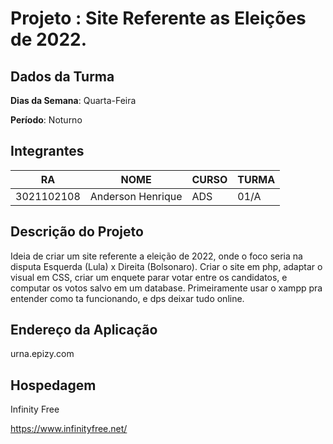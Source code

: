# Projeto : Site Referente as Eleições de 2022.

## Dados da Turma

**Dias da Semana**: Quarta-Feira

**Período**: Noturno 


## Integrantes

|     RA     |        NOME       | CURSO |  TURMA |   
|------------|-------------------|-------|--------|
| 3021102108 | Anderson Henrique |  ADS  |  01/A  |


## Descrição do Projeto

Ideia de criar um site referente a eleição de 2022, onde o foco seria na disputa Esquerda (Lula) x Direita (Bolsonaro).
Criar o site em php, adaptar o visual em CSS, criar um enquete parar votar entre os candidatos, e computar os votos salvo em um database.
Primeiramente usar o xampp pra entender como ta funcionando, e dps deixar tudo online.

## Endereço da Aplicação

urna.epizy.com

## Hospedagem

Infinity Free

https://www.infinityfree.net/
